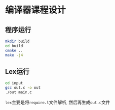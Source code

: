 # 编译器课程设计


## 程序运行

```bash
mkdir build
cd build
cmake ..
make -j4
```


## Lex运行

```bash
cd input
gcc out.c -o out
./out main.c
```

`lex`主要是将`require.l`文件解析, 然后再生成`out.c`文件

